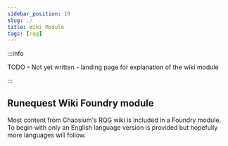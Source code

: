 ```yaml
---
sidebar_position: 10
slug: ./
title: Wiki Module
tags: [rqg]
---
```


:::info

TODO – Not yet written - landing page for explanation of the wiki module

:::

## Runequest Wiki Foundry module

Most content from Chaosium's RQG wiki is included in a Foundry module. To begin with only an English
language version is provided but hopefully more languages will follow.
